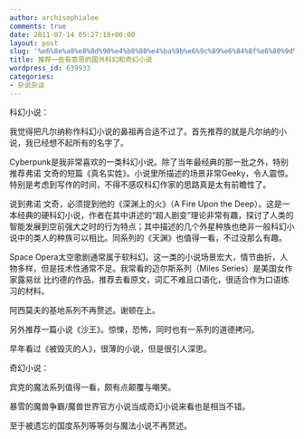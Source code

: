 ```yaml
---
author: archisophialee
comments: true
date: 2011-07-14 05:27:18+00:00
layout: post
slug: '%e6%8e%a8%e8%8d%90%e4%b8%80%e4%ba%9b%e6%9c%89%e6%84%8f%e6%80%9d%e7%9a%84%e5%9b%bd%e5%a4%96%e7%a7%91%e5%b9%bb%e5%92%8c%e5%a5%87%e5%b9%bb%e5%b0%8f%e8%af%b4'
title: 推荐一些有意思的国外科幻和奇幻小说
wordpress_id: 639933
categories:
- 杂说杂谈
---
```


科幻小说：

我觉得把凡尔纳称作科幻小说的鼻祖再合适不过了。首先推荐的就是凡尔纳的小说，我已经想不起所有的名字了。

Cyberpunk是我非常喜欢的一类科幻小说。除了当年最经典的那一批之外，特别推荐弗诺 文奇的短篇《真名实姓》。小说里所描述的场景非常Geeky，令人震惊。特别是考虑到写作的时间，不得不感叹科幻作家的思路真是太有前瞻性了。

说到弗诺 文奇，必须提到他的《深渊上的火》（A Fire Upon the Deep）。这是一本经典的硬科幻小说，作者在其中讲述的“超人剧变”理论非常有趣，探讨了人类的智能发展到空前强大之时的行为特点；其中描述的几个外星种族也绝非一般科幻小说中的类人的种族可以相比。同系列的《天渊》也值得一看，不过没那么有趣。

Space Opera太空歌剧通常属于软科幻。这一类的小说场景宏大，情节曲折，人物多样，但是技术性通常不足。我常看的迈尔斯系列（Miles Series）是美国女作家露易丝 比约德的作品，推荐去看原文，词汇不难且口语化，很适合作为口语练习的材料。

阿西莫夫的基地系列不再赘述。谢顿在上。

另外推荐一篇小说《沙王》。惊悚，恐怖，同时也有一系列的道德拷问。

早年看过《被毁灭的人》，很薄的小说，但是很引人深思。



奇幻小说：

宾克的魔法系列值得一看，颇有点颠覆与嘲笑。

暴雪的魔兽争霸/魔兽世界官方小说当成奇幻小说来看也是相当不错。

至于被遗忘的国度系列等等剑与魔法小说不再赘述。
